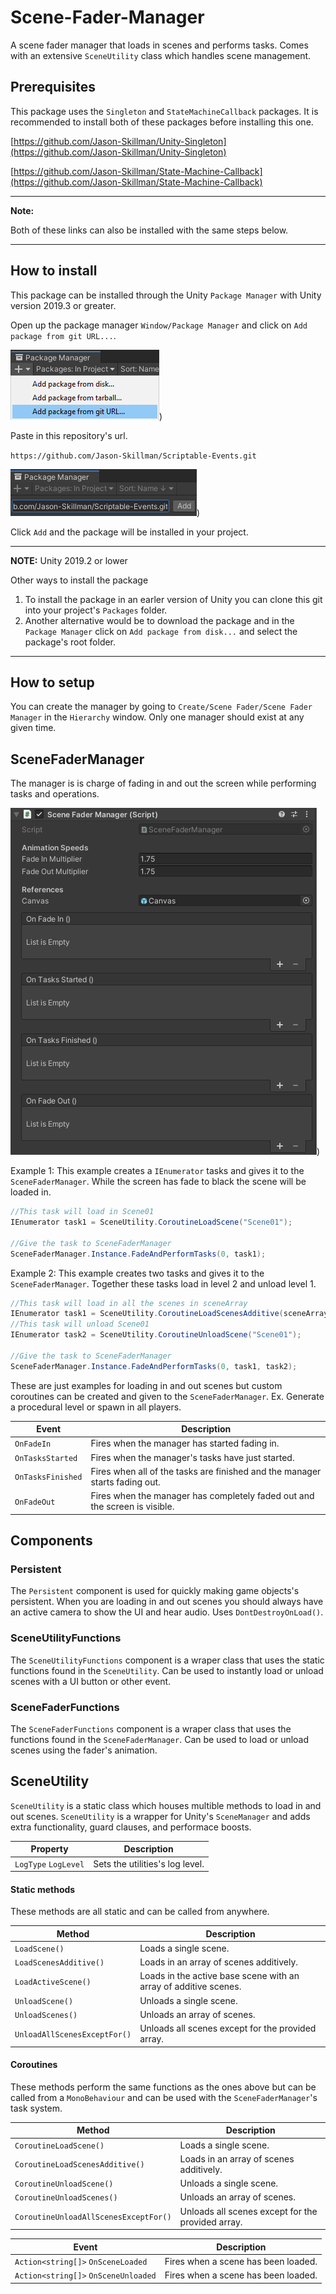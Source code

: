 # Scene-Fader-Manager
A scene fader manager that loads in scenes and performs tasks. Comes with an extensive `SceneUtility` class which handles scene management.

## Prerequisites
This package uses the `Singleton` and `StateMachineCallback` packages. It is recommended to install both of these packages before installing this one.

[https://github.com/Jason-Skillman/Unity-Singleton](https://github.com/Jason-Skillman/Unity-Singleton)

[https://github.com/Jason-Skillman/State-Machine-Callback](https://github.com/Jason-Skillman/State-Machine-Callback)

---
**Note:**

Both of these links can also be installed with the same steps below.

---

## How to install
This package can be installed through the Unity `Package Manager` with Unity version 2019.3 or greater.

Open up the package manager `Window/Package Manager` and click on `Add package from git URL...`.

![unity_package_manager_git_drop_down](Documentation~/images/unity_package_manager_git_drop_down.png))

Paste in this repository's url.

`https://github.com/Jason-Skillman/Scriptable-Events.git`

![unity_package_manager_git_with_url](Documentation~/images/unity_package_manager_git_with_url.png))

Click `Add` and the package will be installed in your project.

---
**NOTE:** Unity 2019.2 or lower

Other ways to install the package
1. To install the package in an earler version of Unity you can clone this git into your project's `Packages` folder.
1. Another alternative would be to download the package and in the `Package Manager` click on `Add package from disk...` and select the package's root folder.

---

## How to setup
You can create the manager by going to `Create/Scene Fader/Scene Fader Manager` in the `Hierarchy` window. Only one manager should exist at any given time.

## SceneFaderManager
The manager is is charge of fading in and out the screen while performing tasks and operations.

![scene_fader_manager](Documentation~/images/scene_fader_manager.png))

Example 1: This example creates a `IEnumerator` tasks and gives it to the `SceneFaderManager`. While the screen has fade to black the scene will be loaded in.
```C#
//This task will load in Scene01
IEnumerator task1 = SceneUtility.CoroutineLoadScene("Scene01");

//Give the task to SceneFaderManager
SceneFaderManager.Instance.FadeAndPerformTasks(0, task1);
```

Example 2: This example creates two tasks and gives it to the `SceneFaderManager`. Together these tasks load in level 2 and unload level 1.
```C#
//This task will load in all the scenes in sceneArray
IEnumerator task1 = SceneUtility.CoroutineLoadScenesAdditive(sceneArray);
//This task will unload Scene01
IEnumerator task2 = SceneUtility.CoroutineUnloadScene("Scene01");

//Give the task to SceneFaderManager
SceneFaderManager.Instance.FadeAndPerformTasks(0, task1, task2);
```

These are just examples for loading in and out scenes but custom coroutines can be created and given to the `SceneFaderManager`. Ex. Generate a procedural level or spawn in all players.

|Event|Description|
|---|---|
|`OnFadeIn`|Fires when the manager has started fading in.|
|`OnTasksStarted`|Fires when the manager's tasks have just started.|
|`OnTasksFinished`|Fires when all of the tasks are finished and the manager starts fading out.|
|`OnFadeOut`|Fires when the manager has completely faded out and the screen is visible.|

## Components

### Persistent
The `Persistent` component is used for quickly making game objects's persistent. When you are loading in and out scenes you should always have an active camera to show the UI and hear audio. Uses `DontDestroyOnLoad()`.

### SceneUtilityFunctions
The `SceneUtilityFunctions` component is a wraper class that uses the static functions found in the `SceneUtility`. Can be used to instantly load or unload scenes with a UI button or other event.

### SceneFaderFunctions
The `SceneFaderFunctions` component is a wraper class that uses the functions found in the `SceneFaderManager`. Can be used to load or unload scenes using the fader's animation.

## SceneUtility
`SceneUtility` is a static class which houses multible methods to load in and out scenes. `SceneUtility` is a wrapper for Unity's `SceneManager` and adds extra functionality, guard clauses, and performace boosts.

|Property|Description|
|---|---|
|`LogType` `LogLevel`|Sets the utilities's log level.|

#### Static methods
These methods are all static and can be called from anywhere.

|Method|Description|
|---|---|
|`LoadScene()`|Loads a single scene.|
|`LoadScenesAdditive()`|Loads in an array of scenes additively.|
|`LoadActiveScene()`|Loads in the active base scene with an array of additive scenes.|
|`UnloadScene()`|Unloads a single scene.|
|`UnloadScenes()`|Unloads an array of scenes.|
|`UnloadAllScenesExceptFor()`|Unloads all scenes except for the provided array.|

#### Coroutines
These methods perform the same functions as the ones above but can be called from a `MonoBehaviour` and can be used with the `SceneFaderManager`'s task system.

|Method|Description|
|---|---|
|`CoroutineLoadScene()`|Loads a single scene.|
|`CoroutineLoadScenesAdditive()`|Loads in an array of scenes additively.|
|`CoroutineUnloadScene()`|Unloads a single scene.|
|`CoroutineUnloadScenes()`|Unloads an array of scenes.|
|`CoroutineUnloadAllScenesExceptFor()`|Unloads all scenes except for the provided array.|

|Event|Description|
|---|---|
|`Action<string[]>` `OnSceneLoaded`|Fires when a scene has been loaded.|
|`Action<string[]>` `OnSceneUnloaded`|Fires when a scene has been loaded.|
